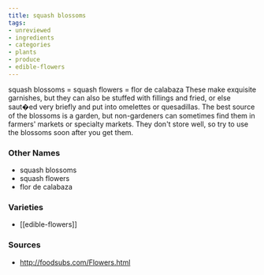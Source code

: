 ```yaml
---
title: squash blossoms
tags:
- unreviewed
- ingredients
- categories
- plants
- produce
- edible-flowers
---
```

squash blossoms = squash flowers = flor de calabaza These make exquisite garnishes, but they can also be stuffed with fillings and fried, or else saut�ed very briefly and put into omelettes or quesadillas. The best source of the blossoms is a garden, but non-gardeners can sometimes find them in farmers' markets or specialty markets. They don't store well, so try to use the blossoms soon after you get them.

### Other Names

* squash blossoms
* squash flowers
* flor de calabaza

### Varieties

* [[edible-flowers]]

### Sources
* http://foodsubs.com/Flowers.html
